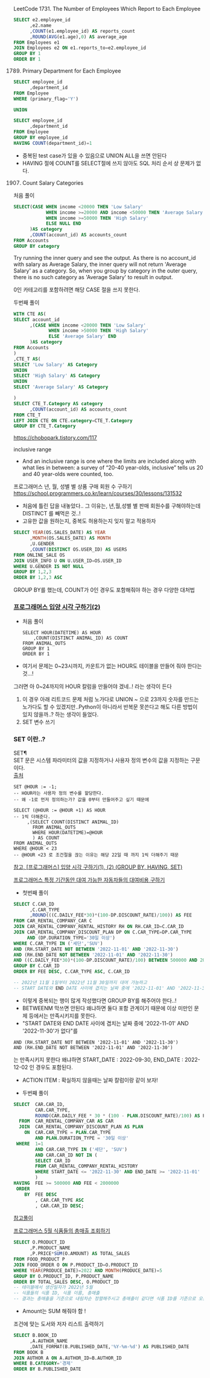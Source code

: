 LeetCode 1731. The Number of Employees Which Report to Each Employee

```sql
SELECT e2.employee_id
      ,e2.name
      ,COUNT(e1.employee_id) AS reports_count 
      ,ROUND(AVG(e1.age),0) AS average_age
FROM Employees e1
JOIN Employees e2 ON e1.reports_to=e2.employee_id
GROUP BY 1
ORDER BY 1 
```

1789. Primary Department for Each Employee
```sql
SELECT employee_id
      ,department_id
FROM Employee
WHERE (primary_flag='Y') 

UNION 

SELECT employee_id
      ,department_id
FROM Employee
GROUP BY employee_id 
HAVING COUNT(department_id)=1 
```
- 중복된 test case가 있을 수 있음으로 UNION ALL을 쓰면 안된다
- HAVING 절에 COUNT를 SELECT절에 쓰지 않아도 SQL 처리 순서 상 문제가 없다.

1907. Count Salary Categories

처음 풀이 
```sql
SELECT(CASE WHEN income <20000 THEN 'Low Salary' 
            WHEN income >=20000 AND income <50000 THEN 'Average Salary'
            WHEN income >=50000 THEN 'High Salary' 
            ELSE NULL END
      )AS category
      ,COUNT(account_id) AS accounts_count        
FROM Accounts
GROUP BY category
```
Try running the inner query and see the output.
As there is no account_id with salary as Average Salary, the inner query will not return 'Average Salary' as a category. So, when you group by category in the outer query, there is no such category as 'Average Salary' to result in output.

0인 카테고리를 포함하려면 해당 CASE 절을 쓰지 못한다. 

두번째 풀이 
```sql
WITH CTE AS(
SELECT account_id
      ,(CASE WHEN income <20000 THEN 'Low Salary' 
             WHEN income >50000 THEN 'High Salary' 
             ELSE 'Average Salary' END
      )AS category
FROM Accounts
)
,CTE_T AS(
SELECT 'Low Salary' AS Category
UNION
SELECT 'High Salary' AS Category
UNION
SELECT 'Average Salary' AS Category       

)
SELECT CTE_T.Category AS category
      ,COUNT(account_id) AS accounts_count
FROM CTE_T
LEFT JOIN CTE ON CTE.category=CTE_T.Category  
GROUP BY CTE_T.Category
```
https://chobopark.tistory.com/117

inclusive range
- And an inclusive range is one where the limits are included along with what lies in between: a survey of “20-40 year-olds, inclusive” tells us 20 and 40 year-olds were counted, too.



프로그래머스 
년, 월, 성별 별 상품 구매 회원 수 구하기
https://school.programmers.co.kr/learn/courses/30/lessons/131532
- 처음에 틀린 답을 내놓았다.. 그 이유는, 년,월,성별 별 판매 회원수를 구해야하는데 DISTINCT 를 빼먹은 것..!
- 고유한 값을 원하는지, 중복도 허용하는지 잊지 말고 적용하자 
```sql
SELECT YEAR(OS.SALES_DATE) AS YEAR
      ,MONTH(OS.SALES_DATE) AS MONTH
      ,U.GENDER 
      ,COUNT(DISTINCT OS.USER_ID) AS USERS
FROM ONLINE_SALE OS 
JOIN USER_INFO U ON U.USER_ID=OS.USER_ID 
WHERE U.GENDER IS NOT NULL
GROUP BY 1,2,3
ORDER BY 1,2,3 ASC
```

GROUP BY를 했는데, COUNT가 0인 경우도 포함해줘야 하는 경우 다양한 대처법

### [프로그래머스 입양 시각 구하기(2)](https://school.programmers.co.kr/learn/courses/30/lessons/59413)

-   처음 풀이
    
    ```
    SELECT HOUR(DATETIME) AS HOUR
        ,COUNT(DISTINCT ANIMAL_ID) AS COUNT
    FROM ANIMAL_OUTS
    GROUP BY 1 
    ORDER BY 1
    ```
    

-   여기서 문제는 0~23시까지, 카운트가 없는 HOUR도 테이블을 만들어 줘야 한다는 것...!

그러면 아 0~24까지의 HOUR 칼럼을 만들어야 겠네..! 라는 생각이 든다

1.  이 경우 아래 리트코드 문제 처럼 노가다로 UNION ~ 으로 23까지 숫자를 만드는 노가다도 할 수 있겠지만..Python이 아니라서 반복문 못쓴다고 해도 다른 방법이 있지 않을까..? 하는 생각이 들었다.
2.  SET 변수 쓰기

### SET 이란..?

SET¶  
SET 문은 시스템 파라미터의 값을 지정하거나 사용자 정의 변수의 값을 지정하는 구문이다.  
[출처](https://www.cubrid.org/manual/ko/10.2/sql/query/set.html)

```
SET @HOUR := -1; 
-- HOUR라는 사용자 정의 변수를 할당한다. 
-- 왜 -1로 먼저 정의하는가? 값을 0부터 만들어주고 싶기 때문에 

SELECT (@HOUR := @HOUR +1) AS HOUR
-- 1씩 더해준다. 
     ,(SELECT COUNT(DISTINCT ANIMAL_ID)
       FROM ANIMAL_OUTS
       WHERE HOUR(DATETIME)=@HOUR 
       ) AS COUNT
FROM ANIMAL_OUTS
WHERE @HOUR < 23
-- @HOUR <23 로 조건절을 끊는 이유는 해당 22일 때 까지 1씩 더해주기 때문 
```

[참고, \[프로그래머스\] 입양 시각 구하기(1), (2) (GROUP BY, HAVING, SET)](https://chanhuiseok.github.io/posts/db-6/)

[프로그래머스 특정 기간동안 대여 가능한 자동차들의 대여비용 구하기](https://school.programmers.co.kr/learn/courses/30/lessons/157339)


- 첫번째 풀이
```SQL
SELECT C.CAR_ID
      ,C.CAR_TYPE
      ,ROUND(((C.DAILY_FEE*30)*(100-DP.DISCOUNT_RATE)/100)) AS FEE
FROM CAR_RENTAL_COMPANY_CAR C
JOIN CAR_RENTAL_COMPANY_RENTAL_HISTORY RH ON RH.CAR_ID=C.CAR_ID 
JOIN CAR_RENTAL_COMPANY_DISCOUNT_PLAN DP ON C.CAR_TYPE=DP.CAR_TYPE 
     AND (DP.DURATION_TYPE='30일 이상') 
WHERE C.CAR_TYPE IN ('세단','SUV') 
AND (RH.START_DATE NOT BETWEEN '2022-11-01' AND '2022-11-30')
AND (RH.END_DATE NOT BETWEEN '2022-11-01' AND '2022-11-30')
AND ((C.DAILY_FEE*30)*(100-DP.DISCOUNT_RATE)/100) BETWEEN 500000 AND 2000000
GROUP BY C.CAR_ID
ORDER BY FEE DESC, C.CAR_TYPE ASC, C.CAR_ID

-- 2022년 11월 1일부터 2022년 11월 30일까지 대여 가능하고
-- START DATE와 END DATE 사이에 겹치는 날짜 중에 '2022-11-01' AND '2022-11-30'가 없다 

```
- 이렇게 중복되는 행이 많게 작성했다면 GROUP BY를 해주어야 한다..!
- BETWEENM 막쓰면 안된다 왜냐하면 둘다 포함 관계이기 때문에 이상 미만인 문제 등에서는 만족시키지를 못한다.
- "START DATE와 END DATE 사이에 겹치는 날짜 중에 '2022-11-01' AND '2022-11-30'가 없다"를
```
AND (RH.START_DATE NOT BETWEEN '2022-11-01' AND '2022-11-30')
AND (RH.END_DATE NOT BETWEEN '2022-11-01' AND '2022-11-30')
```
는 만족시키지 못한다 왜냐하면 START_DATE : 2022-09-30, END_DATE : 2022-12-02 인 경우도 포함된다. 
- ACTION ITEM : 확실하지 않을때는 날짜 칼럼이랑 같이 보자!

- 두번째 풀이

```SQL
SELECT  CAR.CAR_ID,
        CAR.CAR_TYPE,
        ROUND(CAR.DAILY_FEE * 30 * (100 - PLAN.DISCOUNT_RATE)/100) AS FEE
  FROM  CAR_RENTAL_COMPANY_CAR AS CAR
  JOIN  CAR_RENTAL_COMPANY_DISCOUNT_PLAN AS PLAN
    ON  CAR.CAR_TYPE = PLAN.CAR_TYPE 
        AND PLAN.DURATION_TYPE = '30일 이상'
 WHERE  1=1 
        AND CAR.CAR_TYPE IN ('세단', 'SUV')
        AND CAR.CAR_ID NOT IN (
        SELECT CAR_ID
        FROM CAR_RENTAL_COMPANY_RENTAL_HISTORY
        WHERE START_DATE <= '2022-11-30' AND END_DATE >= '2022-11-01'
        )
HAVING  FEE >= 500000 AND FEE < 2000000
 ORDER 
    BY  FEE DESC
        , CAR.CAR_TYPE ASC
        , CAR.CAR_ID DESC;
```
[참고풀이](https://kkw-da.tistory.com/entry/SQL-%ED%8A%B9%EC%A0%95-%EA%B8%B0%EA%B0%84%EB%8F%99%EC%95%88-%EB%8C%80%EC%97%AC-%EA%B0%80%EB%8A%A5%ED%95%9C-%EC%9E%90%EB%8F%99%EC%B0%A8%EB%93%A4%EC%9D%98-%EB%8C%80%EC%97%AC%EB%B9%84%EC%9A%A9-%EA%B5%AC%ED%95%98%EA%B8%B0%ED%94%84%EB%A1%9C%EA%B7%B8%EB%9E%98%EB%A8%B8%EC%8A%A4MySQLLevel-4)


[프로그래머스 5월 식품들의 총매출 조회하기](https://school.programmers.co.kr/learn/courses/30/lessons/131117)

```sql
SELECT O.PRODUCT_ID 
      ,P.PRODUCT_NAME
      ,P.PRICE*SUM(O.AMOUNT) AS TOTAL_SALES
FROM FOOD_PRODUCT P
JOIN FOOD_ORDER O ON P.PRODUCT_ID=O.PRODUCT_ID
WHERE YEAR(PRODUCE_DATE)=2022 AND MONTH(PRODUCE_DATE)=5
GROUP BY O.PRODUCT_ID, P.PRODUCT_NAME
ORDER BY TOTAL_SALES DESC, O.PRODUCT_ID
-- 테이블에서 생산일자가 2022년 5월
-- 식품들의 식품 ID, 식품 이름, 총매출
-- 결과는 총매출을 기준으로 내림차순 정렬해주시고 총매출이 같다면 식품 ID를 기준으로 오름차순 정렬
```
- Amount는 SUM 해줘야 함 ! 

조건에 맞는 도서와 저자 리스트 출력하기
```sql
SELECT B.BOOK_ID
      ,A.AUTHOR_NAME
      ,DATE_FORMAT(B.PUBLISHED_DATE,'%Y-%m-%d') AS PUBLISHED_DATE 
FROM BOOK B
JOIN AUTHOR A ON A.AUTHOR_ID=B.AUTHOR_ID
WHERE B.CATEGORY='경제'
ORDER BY B.PUBLISHED_DATE 
```







